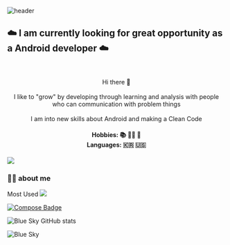
![header](https://capsule-render.vercel.app/api?type=waving&color=gradient&customColorList=0,2,2,5,30&height200&section=header&text=BlueSky&fontSize=90)

<h2>  ☁️ I am currently looking for great opportunity as a Android developer  ☁️  </h2> 
<br>
<p align="center">
Hi there 👋
<br><br>
I like to "grow" by developing through learning and analysis with people who can communication with problem things
<br><br>
I am into new skills about Android  and making a Clean Code
</p>
<h4 align="center"> Hobbies: 📚  🏃‍♀️ 💪 <br> Languages: 🇰🇷 🇺🇸 </h4>


<a href="https://velog.io/@blue-sky"><img src="https://img.shields.io/badge/Tech Blog-11B48A?style=flat-square&logo=Vimeo&logoColor=white&link=https://velog.io/@blue-sky"/></a>

<h3>👨‍💻 about me </h3> 
Most Used
<img src="https://img.shields.io/badge/Android-3DDC84?style=flat-square&logo=Android&logoColor=white"/>

[![Compose Badge](https://img.shields.io/badge/Compose-3776AB?style=flat-square&logo=JetpackCompose&logoColor=White)]()



![Blue Sky GitHub stats](https://github-readme-stats.vercel.app/api?username=whathe-downtown&show_icons=true)

![Blue Sky](https://github-readme-stats.vercel.app/api/top-langs/?username=whathe-downtown&layout=compact)

  



